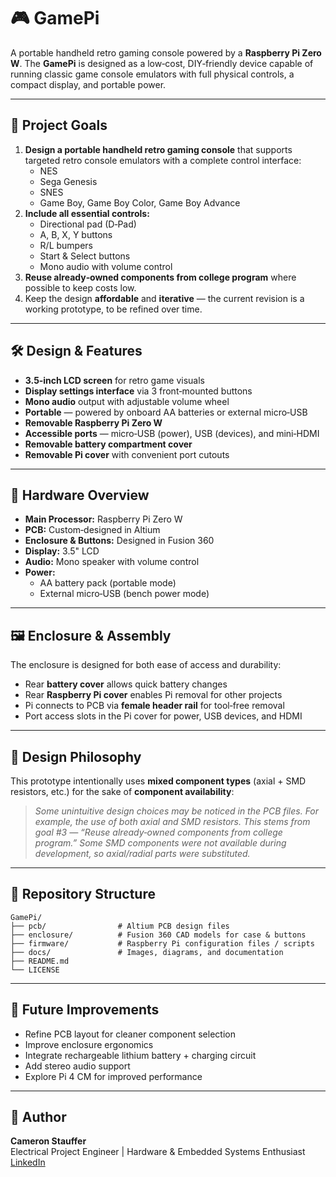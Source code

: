 # 🎮 GamePi

A portable handheld retro gaming console powered by a **Raspberry Pi Zero W**. The **GamePi** is designed as a low‑cost, DIY‑friendly device capable of running classic game console emulators with full physical controls, a compact display, and portable power.

---

## 🎯 Project Goals

1. **Design a portable handheld retro gaming console** that supports targeted retro console emulators with a complete control interface:
   - NES
   - Sega Genesis
   - SNES
   - Game Boy, Game Boy Color, Game Boy Advance
2. **Include all essential controls:**
   - Directional pad (D‑Pad)
   - A, B, X, Y buttons
   - R/L bumpers
   - Start & Select buttons
   - Mono audio with volume control
3. **Reuse already‑owned components from college program** where possible to keep costs low.
4. Keep the design **affordable** and **iterative** — the current revision is a working prototype, to be refined over time.

---

## 🛠 Design & Features

- **3.5‑inch LCD screen** for retro game visuals
- **Display settings interface** via 3 front‑mounted buttons
- **Mono audio** output with adjustable volume wheel
- **Portable** — powered by onboard AA batteries or external micro‑USB
- **Removable Raspberry Pi Zero W**
- **Accessible ports** — micro‑USB (power), USB (devices), and mini‑HDMI
- **Removable battery compartment cover**
- **Removable Pi cover** with convenient port cutouts

---

## 🧩 Hardware Overview

- **Main Processor:** Raspberry Pi Zero W
- **PCB:** Custom‑designed in Altium
- **Enclosure & Buttons:** Designed in Fusion 360
- **Display:** 3.5" LCD
- **Audio:** Mono speaker with volume control
- **Power:**
  - AA battery pack (portable mode)
  - External micro‑USB (bench power mode)

---

## 🖼 Enclosure & Assembly

The enclosure is designed for both ease of access and durability:
- Rear **battery cover** allows quick battery changes
- Rear **Raspberry Pi cover** enables Pi removal for other projects
- Pi connects to PCB via **female header rail** for tool‑free removal
- Port access slots in the Pi cover for power, USB devices, and HDMI

---

## 📜 Design Philosophy

This prototype intentionally uses **mixed component types** (axial + SMD resistors, etc.) for the sake of **component availability**:
> _Some unintuitive design choices may be noticed in the PCB files. For example, the use of both axial and SMD resistors. This stems from goal #3 — “Reuse already‑owned components from college program.” Some SMD components were not available during development, so axial/radial parts were substituted._

---

## 📂 Repository Structure

    GamePi/
    ├── pcb/                # Altium PCB design files
    ├── enclosure/          # Fusion 360 CAD models for case & buttons
    ├── firmware/           # Raspberry Pi configuration files / scripts
    ├── docs/               # Images, diagrams, and documentation
    ├── README.md
    └── LICENSE

---

## 🚀 Future Improvements

- Refine PCB layout for cleaner component selection
- Improve enclosure ergonomics
- Integrate rechargeable lithium battery + charging circuit
- Add stereo audio support
- Explore Pi 4 CM for improved performance

---

## 👤 Author

**Cameron Stauffer**  
Electrical Project Engineer | Hardware & Embedded Systems Enthusiast  
[LinkedIn](www.linkedin.com/in/cameronstauffer)
